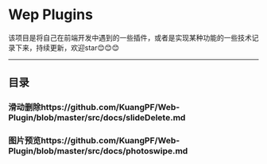 # Wep Plugins
该项目是将自己在前端开发中遇到的一些插件，或者是实现某种功能的一些技术记录下来，持续更新，欢迎star:blush::blush::blush:

****
## 目录
### 滑动删除https://github.com/KuangPF/Web-Plugin/blob/master/src/docs/slideDelete.md
### 图片预览https://github.com/KuangPF/Web-Plugin/blob/master/src/docs/photoswipe.md
